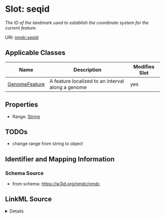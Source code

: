 # Slot: seqid


_The ID of the landmark used to establish the coordinate system for the current feature._



URI: [nmdc:seqid](https://w3id.org/nmdc/seqid)



<!-- no inheritance hierarchy -->




## Applicable Classes

| Name | Description | Modifies Slot |
| --- | --- | --- |
[GenomeFeature](GenomeFeature.md) | A feature localized to an interval along a genome |  yes  |







## Properties

* Range: [String](String.md)





## TODOs

* change range from string to object

## Identifier and Mapping Information







### Schema Source


* from schema: https://w3id.org/nmdc/nmdc




## LinkML Source

<details>
```yaml
name: seqid
description: The ID of the landmark used to establish the coordinate system for the
  current feature.
todos:
- change range from string to object
from_schema: https://w3id.org/nmdc/nmdc
rank: 1000
alias: seqid
domain_of:
- GenomeFeature
range: string

```
</details>